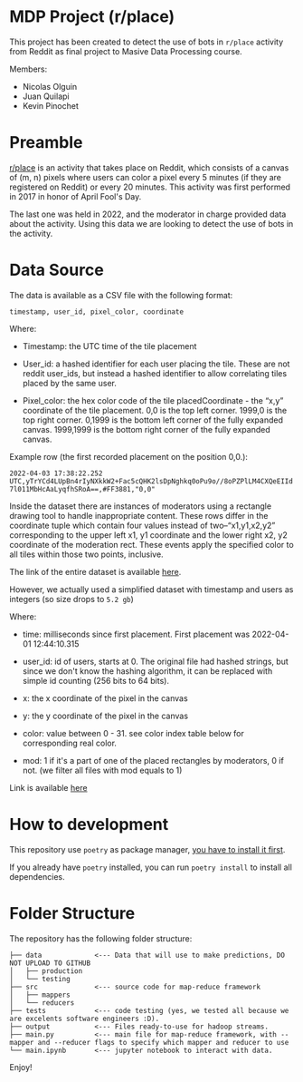 # MDP Project (r/place)

This project has been created to detect the use of bots in `r/place` activity from Reddit as final project to Masive Data Processing course.

Members:

- Nicolas Olguin
- Juan Quilapi
- Kevin Pinochet

# Preamble

[r/place](https://www.reddit.com/r/place/) is an activity that takes place on Reddit, which consists of a canvas of (m, n) pixels where users can color a pixel every 5 minutes (if they are registered on Reddit) or every 20 minutes. This activity was first performed in 2017 in honor of April Fool's Day.

The last one was held in 2022, and the moderator in charge provided data about the activity. Using this data we are looking to detect the use of bots in the activity.

# Data Source

The data is available as a CSV file with the following format:

`timestamp, user_id, pixel_color, coordinate`

Where: 
-   Timestamp: the UTC time of the tile placement

-   User_id: a hashed identifier for each user placing the tile. These are not reddit user_ids, but instead a hashed identifier to allow correlating tiles placed by the same user.

-   Pixel_color: the hex color code of the tile placedCoordinate - the “x,y” coordinate of the tile placement. 0,0 is the top left corner. 1999,0 is the top right corner. 0,1999 is the bottom left corner of the fully expanded canvas. 1999,1999 is the bottom right corner of the fully expanded canvas.

Example row (the first recorded placement on the position 0,0.):

`2022-04-03 17:38:22.252 UTC,yTrYCd4LUpBn4rIyNXkkW2+Fac5cQHK2lsDpNghkq0oPu9o//8oPZPlLM4CXQeEIId7l011MbHcAaLyqfhSRoA==,#FF3881,"0,0"`

Inside the dataset there are instances of moderators using a rectangle drawing tool to handle inappropriate content. These rows differ in the coordinate tuple which contain four values instead of two–“x1,y1,x2,y2” corresponding to the upper left x1, y1 coordinate and the lower right x2, y2 coordinate of the moderation rect. These events apply the specified color to all tiles within those two points, inclusive.

The link of the entire dataset is available [here](https://placedata.reddit.com/data/canvas-history/2022_place_canvas_history.csv.gzip). 

However, we actually used a simplified dataset with timestamp and users as integers (so size drops to `5.2 gb`)

Where:
* time: milliseconds since first placement. First placement was 2022-04-01 12:44:10.315

* user_id: id of users, starts at 0. The original file had hashed strings, but since we don't know the hashing algorithm, it can be replaced with simple id counting (256 bits to 64 bits).

* x: the x coordinate of the pixel in the canvas

* y: the y coordinate of the pixel in the canvas

* color: value between 0 - 31. see color index table below for corresponding real color.

* mod: 1 if it's a part of one of the placed rectangles by moderators, 0 if not. (we filter all files with mod equals to 1)

Link is available [here](https://drive.google.com/file/d/1WYuZaoQxBszO_3mNrD4rQlCS5aiKPFvk/view?usp=sharing)

# How to development

This repository use `poetry` as package manager, [you have to install it first](https://python-poetry.org/docs/master/#installing-with-the-official-installer).

If you already have `poetry` installed, you can run `poetry install` to install all dependencies.

# Folder Structure

The repository has the following folder structure:

```
├── data             <--- Data that will use to make predictions, DO NOT UPLOAD TO GITHUB
│   ├── production
│   └── testing
├── src              <--- source code for map-reduce framework
│   ├── mappers
│   └── reducers
├── tests            <--- code testing (yes, we tested all because we are excelents software engineers :D).
├── output           <--- Files ready-to-use for hadoop streams.
├── main.py          <--- main file for map-reduce framework, with --mapper and --reducer flags to specify which mapper and reducer to use
└── main.ipynb       <--- jupyter notebook to interact with data.
```

Enjoy!